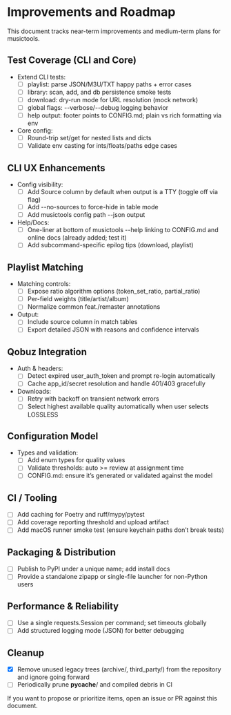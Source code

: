 # Improvements and Roadmap

This document tracks near-term improvements and medium-term plans for musictools.

## Test Coverage (CLI and Core)
- Extend CLI tests:
  - [ ] playlist: parse JSON/M3U/TXT happy paths + error cases
  - [ ] library: scan, add, and db persistence smoke tests
  - [ ] download: dry-run mode for URL resolution (mock network)
  - [ ] global flags: --verbose/--debug logging behavior
  - [ ] help output: footer points to CONFIG.md; plain vs rich formatting via env
- Core config:
  - [ ] Round-trip set/get for nested lists and dicts
  - [ ] Validate env casting for ints/floats/paths edge cases

## CLI UX Enhancements
- Config visibility:
  - [ ] Add Source column by default when output is a TTY (toggle off via flag)
  - [ ] Add --no-sources to force-hide in table mode
  - [ ] Add musictools config path --json output
- Help/Docs:
  - [ ] One-liner at bottom of musictools --help linking to CONFIG.md and online docs (already added; test it)
  - [ ] Add subcommand-specific epilog tips (download, playlist)

## Playlist Matching
- Matching controls:
  - [ ] Expose ratio algorithm options (token_set_ratio, partial_ratio)
  - [ ] Per-field weights (title/artist/album)
  - [ ] Normalize common feat./remaster annotations
- Output:
  - [ ] Include source column in match tables
  - [ ] Export detailed JSON with reasons and confidence intervals

## Qobuz Integration
- Auth & headers:
  - [ ] Detect expired user_auth_token and prompt re-login automatically
  - [ ] Cache app_id/secret resolution and handle 401/403 gracefully
- Downloads:
  - [ ] Retry with backoff on transient network errors
  - [ ] Select highest available quality automatically when user selects LOSSLESS

## Configuration Model
- Types and validation:
  - [ ] Add enum types for quality values
  - [ ] Validate thresholds: auto >= review at assignment time
  - [ ] CONFIG.md: ensure it’s generated or validated against the model

## CI / Tooling
- [ ] Add caching for Poetry and ruff/mypy/pytest
- [ ] Add coverage reporting threshold and upload artifact
- [ ] Add macOS runner smoke test (ensure keychain paths don’t break tests)

## Packaging & Distribution
- [ ] Publish to PyPI under a unique name; add install docs
- [ ] Provide a standalone zipapp or single-file launcher for non-Python users

## Performance & Reliability
- [ ] Use a single requests.Session per command; set timeouts globally
- [ ] Add structured logging mode (JSON) for better debugging

## Cleanup
- [x] Remove unused legacy trees (archive/, third_party/) from the repository and ignore going forward
- [ ] Periodically prune __pycache__/ and compiled debris in CI

If you want to propose or prioritize items, open an issue or PR against this document.

